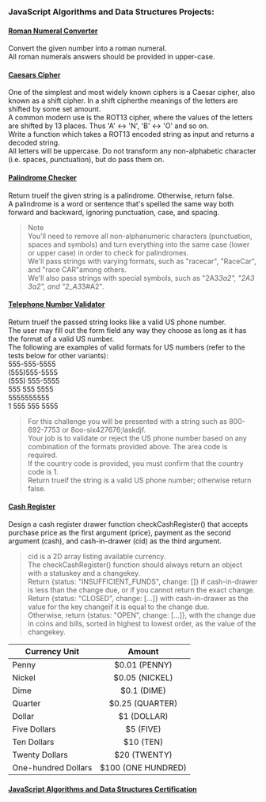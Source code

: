 ### JavaScript Algorithms and Data Structures Projects:
#### [Roman Numeral Converter](https://github.com/AndrewTer/freeCodeCamp/blob/master/Legacy-Javascript-Algorithms-And-Data-Structures-Projects/Roman-Numeral-Converter/main.js)
Convert the given number into a roman numeral.<br/>
All roman numerals answers should be provided in upper-case.

#### [Caesars Cipher](https://github.com/AndrewTer/freeCodeCamp/blob/master/Legacy-Javascript-Algorithms-And-Data-Structures-Projects/Caesars-Cipher/main.js)
One of the simplest and most widely known ciphers is a Caesar cipher, also known as a shift cipher. In a shift cipherthe meanings of the letters are shifted by some set amount.<br/>
A common modern use is the ROT13 cipher, where the values of the letters are shifted by 13 places. Thus 'A' ↔ 'N', 'B' ↔ 'O' and so on.<br/>
Write a function which takes a ROT13 encoded string as input and returns a decoded string.<br/>
All letters will be uppercase. Do not transform any non-alphabetic character (i.e. spaces, punctuation), but do pass them on.
  
#### [Palindrome Checker](https://github.com/AndrewTer/freeCodeCamp/blob/master/Legacy-Javascript-Algorithms-And-Data-Structures-Projects/Palindrome-Checker/main.js)
Return trueif the given string is a palindrome. Otherwise, return false.<br/>
A palindrome is a word or sentence that's spelled the same way both forward and backward, ignoring punctuation, case, and spacing.<br/>
> Note<br/>
  You'll need to remove all non-alphanumeric characters (punctuation, spaces and symbols) and turn everything into the same case (lower or upper case) in order to check for palindromes.<br/>
  We'll pass strings with varying formats, such as "racecar", "RaceCar", and "race CAR"among others.<br/>
  We'll also pass strings with special symbols, such as "2A3*3a2", "2A3 3a2", and "2_A3*3#A2".
  
#### [Telephone Number Validator](https://github.com/AndrewTer/freeCodeCamp/blob/master/Legacy-Javascript-Algorithms-And-Data-Structures-Projects/Telephone-Number-Validator/main.js)
Return trueif the passed string looks like a valid US phone number.<br/>
The user may fill out the form field any way they choose as long as it has the format of a valid US number.<br/>
The following are examples of valid formats for US numbers (refer to the tests below for other variants):<br/>
555-555-5555<br/>
(555)555-5555<br/>
(555) 555-5555<br/>
555 555 5555<br/>
5555555555<br/>
1 555 555 5555

> For this challenge you will be presented with a string such as 800-692-7753 or 8oo-six427676;laskdjf.<br/>
Your job is to validate or reject the US phone number based on any combination of the formats provided above. The area code is required.<br/>
If the country code is provided, you must confirm that the country code is 1.<br/>
Return trueif the string is a valid US phone number; otherwise return false.

#### [Cash Register](https://github.com/AndrewTer/freeCodeCamp/blob/master/Legacy-Javascript-Algorithms-And-Data-Structures-Projects/Cash-Register/main.js)
Design a cash register drawer function checkCashRegister() that accepts purchase price as the first argument (price), payment as the second argument (cash), and cash-in-drawer (cid) as the third argument.

> cid is a 2D array listing available currency.<br/>
The checkCashRegister() function should always return an object with a statuskey and a changekey.<br/>
Return {status: "INSUFFICIENT_FUNDS", change: []} if cash-in-drawer is less than the change due, or if you cannot return the exact change.<br/>
Return {status: "CLOSED", change: [...]} with cash-in-drawer as the value for the key changeif it is equal to the change due.<br/>
Otherwise, return {status: "OPEN", change: [...]}, with the change due in coins and bills, sorted in highest to lowest order, as the value of the changekey.<br/>
  
  | Currency Unit       | Amount              |
  | ------------------- |:-------------------:|
  | Penny               | $0.01 (PENNY)       |
  | Nickel              | $0.05 (NICKEL)      |
  | Dime                | $0.1  (DIME)        |
  | Quarter             | $0.25 (QUARTER)     |
  | Dollar              | $1    (DOLLAR)      |
  | Five Dollars        | $5    (FIVE)        |
  | Ten Dollars         | $10   (TEN)         |
  | Twenty Dollars      | $20   (TWENTY)      |
  | One-hundred Dollars | $100  (ONE HUNDRED) |

#### [JavaScript Algorithms and Data Structures Certification](https://www.freecodecamp.org/certification/andrey-terehin/javascript-algorithms-and-data-structures)
